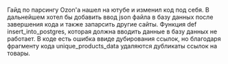 Гайд по парсингу Ozon'а нашел на ютубе и изменил код под себя.  В дальнейшем хотел бы добавить ввод json файла в базу данных после завершения кода и также запарсить другие сайты. Функция def insert_into_postgres, которая должна вводить данные в базу данных не работает. В коде есть ошибка ввиде дубирования ссылок, но благодаря фрагменту кода unique_products_data удаляются дубликаты ссылок на товары. 
